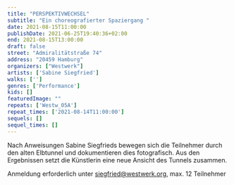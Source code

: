 ```yaml
---
title: "PERSPEKTIVWECHSEL"
subtitle: "Ein choreografierter Spaziergang "
date: 2021-08-15T11:00:00
publishDate: 2021-06-25T19:40:36+02:00
end: 2021-08-15T13:00:00
draft: false
street: "Admiralitätstraße 74"
address: "20459 Hamburg"
organizers: ["Westwerk"]
artists: ['Sabine Siegfried']
walks: ['']
genres: ['Performance']
kids: []
featuredImage: ""
repeats: ['Westw_05A']
repeat_times: ['2021-08-14T11:00:00']
sequels: []
sequel_times: []
---
```


Nach Anweisungen Sabine Siegfrieds bewegen sich die Teilnehmer durch den alten Elbtunnel und dokumentieren dies fotografisch. Aus den Ergebnissen setzt die Künstlerin eine neue Ansicht des Tunnels zusammen.

Anmeldung erforderlich unter siegfried@westwerk.org, max. 12 Teilnehmer